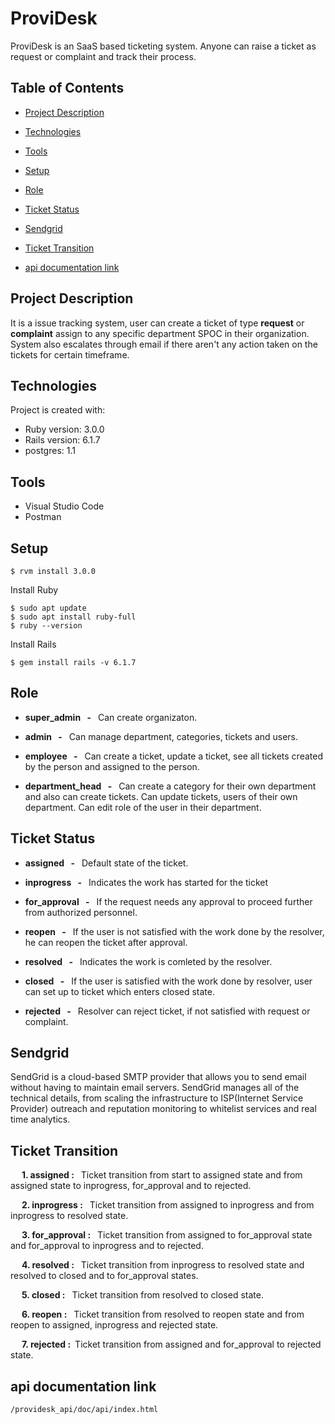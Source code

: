 # ProviDesk

ProviDesk is an SaaS based ticketing system. Anyone can raise a ticket as request or complaint and track their process.

## Table of Contents

* [Project Description](#project-description)

* [Technologies](#technologies)

* [Tools](#tools)

* [Setup](#setup)

* [Role](#role)

* [Ticket Status](#ticket-status)

* [Sendgrid](#sendgrid)

* [Ticket Transition](#ticket-transition)

* [api documentation link](#api-documentation-link)

## Project Description
It is a issue tracking system, user can create a ticket of type **request** or **complaint** assign to any specific department SPOC in their organization. System also escalates through email if there aren't any action taken on the tickets for certain timeframe. 

## Technologies 
Project is created with: 
* Ruby version: 3.0.0
* Rails version: 6.1.7
* postgres: 1.1

## Tools 
* Visual Studio Code
* Postman

## Setup
```
$ rvm install 3.0.0
```
Install Ruby
```
$ sudo apt update
$ sudo apt install ruby-full
$ ruby --version
```
Install Rails
```
$ gem install rails -v 6.1.7
```
## Role
* **super_admin &ensp;-**&ensp; Can create organizaton.

* **admin &ensp;-**&ensp; Can manage department, categories, tickets and users. 

* **employee &ensp;-**&ensp; Can create a ticket, update a ticket, see all tickets created by the person and assigned to the person.

* **department_head &ensp;-**&ensp; Can create a category for their own department and also can create tickets. Can update tickets, users of their own department. Can edit role of the user in their department.


## Ticket Status
* **assigned &ensp;-**&ensp; Default state of the ticket. 

* **inprogress &ensp;-**&ensp; Indicates the work has started for the ticket

* **for_approval &ensp;-** &ensp;If the request needs any approval to proceed further from authorized personnel.

* **reopen &ensp;-**&ensp; If the user is not satisfied with the work done by the resolver, he can reopen the ticket after approval.

* **resolved &ensp;-**&ensp; Indicates the work is comleted by the resolver.

* **closed &ensp;-**&ensp; If the user is satisfied with the work done by resolver,  user can set up to ticket which enters closed state.

* **rejected &ensp;-**&ensp; Resolver can reject ticket, if not satisfied with request or complaint. 

## Sendgrid
SendGrid is a cloud-based SMTP provider that allows you to send email without having to maintain email servers. SendGrid manages all of the technical details, from scaling the infrastructure to ISP(Internet Service Provider) outreach and reputation monitoring to whitelist services and real time analytics.

## Ticket Transition
&emsp; **1. assigned :** &ensp;Ticket transition from start to assigned state and from assigned state to inprogress, for_approval and to rejected.

&emsp; **2. inprogress :** &ensp;Ticket transition from assigned to inprogress and from inprogress to resolved state.

&emsp; **3. for_approval :** &ensp;Ticket transition from assigned to for_approval state and for_approval to inprogress and to rejected.

&emsp; **4. resolved :** &ensp;Ticket transition from inprogress to resolved state and resolved to closed and to for_approval states.

&emsp; **5. closed :** &ensp;Ticket transition from resolved to closed state.

&emsp; **6. reopen :** &ensp;Ticket transition from resolved to reopen state and from reopen to assigned, inprogress and rejected state.

&emsp; **7. rejected :**&ensp;Ticket transition from assigned and for_approval to rejected state.

## api documentation link
```
/providesk_api/doc/api/index.html
```
